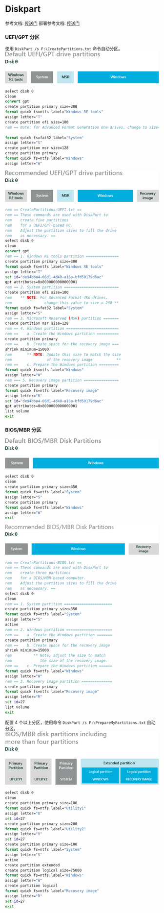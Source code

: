 # Diskpart                       
参考文档: [传送门](https://docs.microsoft.com/en-us/previous-versions/windows/it-pro/windows-8.1-and-8/hh825686(v=win.10))       
部署参考文档: [传送门](https://docs.microsoft.com/en-us/windows-hardware/manufacture/desktop/configure-uefigpt-based-hard-drive-partitions)           

### UEFI/GPT 分区          
使用 `DiskPart /s F:\CreatePartitions.txt` 命令自动分区。          
![](/static/images/wiki/IMG_20180915_212100.jpg)         
```bat
select disk 0
clean
convert gpt
create partition primary size=300
format quick fs=ntfs label="Windows RE tools"
assign letter="T"
create partition efi size=100
rem == Note: for Advanced Format Generation One drives, change to size=260.

format quick fs=fat32 label="System"
assign letter="S"
create partition msr size=128
create partition primary
format quick fs=ntfs label="Windows"
assign letter="W"
```
![](/static/images/wiki/IMG_20180915_212101.jpg)       
```bat
rem == CreatePartitions-UEFI.txt ==
rem == These commands are used with DiskPart to
rem    create five partitions
rem    for a UEFI/GPT-based PC.
rem    Adjust the partition sizes to fill the drive
rem    as necessary. ==
select disk 0
clean
convert gpt
rem == 1. Windows RE tools partition ===============
create partition primary size=300
format quick fs=ntfs label="Windows RE tools"
assign letter="T"
set id="de94bba4-06d1-4d40-a16a-bfd50179d6ac"
gpt attributes=0x8000000000000001
rem == 2. System partition =========================
create partition efi size=100
rem    ** NOTE: For Advanced Format 4Kn drives,
rem               change this value to size = 260 ** 
format quick fs=fat32 label="System"
assign letter="S"
rem == 3. Microsoft Reserved (MSR) partition =======
create partition msr size=128
rem == 4. Windows partition ========================
rem ==    a. Create the Windows partition ==========
create partition primary 
rem ==    b. Create space for the recovery image ===
shrink minimum=15000
rem       ** NOTE: Update this size to match the size
rem                of the recovery image           **
rem ==    c. Prepare the Windows partition ========= 
format quick fs=ntfs label="Windows"
assign letter="W"
rem === 5. Recovery image partition ================
create partition primary
format quick fs=ntfs label="Recovery image"
assign letter="R"
set id="de94bba4-06d1-4d40-a16a-bfd50179d6ac"
gpt attributes=0x8000000000000001
list volume
exit
```
### BIOS/MBR 分区         
![](/static/images/wiki/IMG_20180915_212102.jpg)         
```bat
select disk 0
clean
create partition primary size=350
format quick fs=ntfs label="System"
assign letter="S"
create partition primary
format quick fs=ntfs label="Windows"
assign letter="W"
exit
```
![](/static/images/wiki/IMG_20180915_212103.jpg)       
```bat
rem == CreatePartitions-BIOS.txt ==
rem == These commands are used with DiskPart to
rem    create three partitions
rem    for a BIOS/MBR-based computer.
rem    Adjust the partition sizes to fill the drive
rem    as necessary. ==
select disk 0
clean
rem == 1. System partition ======================
create partition primary size=350
format quick fs=ntfs label="System"
assign letter="S"
active
rem == 2. Windows partition =====================
rem ==    a. Create the Windows partition =======
create partition primary
rem ==    b. Create space for the recovery image  
shrink minimum=15000
rem          ** Note, adjust the size to match
rem             the size of the recovery image.
rem ==    c. Prepare the Windows partition ====== 
format quick fs=ntfs label="Windows"
assign letter="W"
rem == 3. Recovery image partition ==============
create partition primary
format quick fs=ntfs label="Recovery image"
assign letter="R"
set id=27
list volume
exit
```
配置 4 个以上分区，使用命令 `DiskPart /s F:\PrepareMyPartitions.txt` 自动分区。          
![](/static/images/wiki/IMG_20180915_212105.jpg)       
```bat
select disk 0
clean
create partition primary size=100
format quick fs=ntfs label="Utility1"
assign letter="U"
set id=27
create partition primary size=200
format quick fs=ntfs label="Utility2"
assign letter="V"
set id=27
create partition primary size=100
format quick fs=ntfs label="System"
assign letter="S"
active
create partition extended
create partition logical size=75000
format quick fs=ntfs label="Windows"
assign letter="W"
create partition logical
format quick fs=ntfs label="Recovery image"
assign letter="R"
set id=27
exit
```